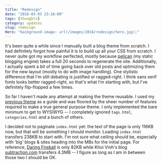 ```yaml
---
title: "Redesign"
date: "2016-03-03 23:16:00"
tags: [thoughts]
category: updates
slug: redesign
Hero: "background-image: url(/images/2016/redesign/hero.jpg);"
---
```

	
It's been quite a while since I manually built a blog theme from scratch. I had definitely forgot how painful it is to build up all your CSS from scratch. I never quite got my workflow perfected, mostly because [pelican](http://blog.getpelican.com/) (my static blogging engine) takes a full 20 seconds to regenerate the site. Additionally, I actually spent a bit of time going back over old posts and optimizing them for the new layout (mostly to do with image handling). One stylistic difference that I'm still debating is justified or ragged-right. I think sans serif fonts looks better ragged-right, so that's what I'm starting with, but I've definitely flip-flopped a few times.

So far I haven't made any attempt at making the theme reusable. I used my [previous theme](http://oncrashreboot.com/elegant-best-pelican-theme-features) as a guide and was floored by the sheer number of features required to make a true general purpose theme. I only implemented the bare minimum to get to WYSIWYG -- I completely ignored `tags.html`, `categories.html` and a bunch of others.

I decided not to paginate `index.html` yet: the text of the page is only 116KB now, but that will be something I should monitor. Loading `index.html` transfers 238KB to start with. I'm not sure what ceiling should be, especially with 'big' blogs & sites heading into the MBs for the initial page. For reference, [Daring Fireball](http://daringfireball.net/) is only 82KB while Khoi Vinh's blog [subtraction.com](http://www.subtraction.com/) transfers 4.3MB -- I figure as long as I am in between those two I should be OK.
